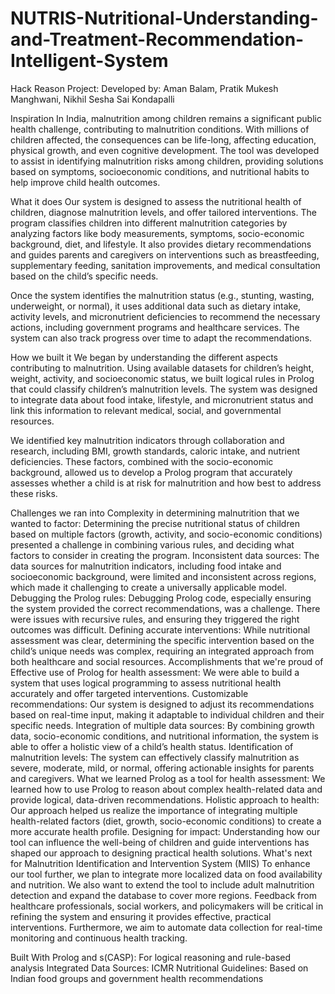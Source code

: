# NUTRIS-Nutritional-Understanding-and-Treatment-Recommendation-Intelligent-System



Hack Reason Project: Developed by: Aman Balam, Pratik Mukesh Manghwani, Nikhil Sesha Sai Kondapalli

Inspiration
In India, malnutrition among children remains a significant public health challenge, contributing to malnutrition conditions. With millions of children affected, the consequences can be life-long, affecting education, physical growth, and even cognitive development. The tool was developed to assist in identifying malnutrition risks among children, providing solutions based on symptoms, socioeconomic conditions, and nutritional habits to help improve child health outcomes.

What it does
Our system is designed to assess the nutritional health of children, diagnose malnutrition levels, and offer tailored interventions. The program classifies children into different malnutrition categories by analyzing factors like body measurements, symptoms, socio-economic background, diet, and lifestyle. It also provides dietary recommendations and guides parents and caregivers on interventions such as breastfeeding, supplementary feeding, sanitation improvements, and medical consultation based on the child’s specific needs.

Once the system identifies the malnutrition status (e.g., stunting, wasting, underweight, or normal), it uses additional data such as dietary intake, activity levels, and micronutrient deficiencies to recommend the necessary actions, including government programs and healthcare services. The system can also track progress over time to adapt the recommendations.

How we built it
We began by understanding the different aspects contributing to malnutrition. Using available datasets for children’s height, weight, activity, and socioeconomic status, we built logical rules in Prolog that could classify children’s malnutrition levels. The system was designed to integrate data about food intake, lifestyle, and micronutrient status and link this information to relevant medical, social, and governmental resources.

We identified key malnutrition indicators through collaboration and research, including BMI, growth standards, caloric intake, and nutrient deficiencies. These factors, combined with the socio-economic background, allowed us to develop a Prolog program that accurately assesses whether a child is at risk for malnutrition and how best to address these risks.

Challenges we ran into
Complexity in determining malnutrition that we wanted to factor: Determining the precise nutritional status of children based on multiple factors (growth, activity, and socio-economic conditions) presented a challenge in combining various rules, and deciding what factors to consider in creating the program.
Inconsistent data sources: The data sources for malnutrition indicators, including food intake and socioeconomic background, were limited and inconsistent across regions, which made it challenging to create a universally applicable model.
Debugging the Prolog rules: Debugging Prolog code, especially ensuring the system provided the correct recommendations, was a challenge. There were issues with recursive rules, and ensuring they triggered the right outcomes was difficult.
Defining accurate interventions: While nutritional assessment was clear, determining the specific intervention based on the child’s unique needs was complex, requiring an integrated approach from both healthcare and social resources.
Accomplishments that we're proud of
Effective use of Prolog for health assessment: We were able to build a system that uses logical programming to assess nutritional health accurately and offer targeted interventions.
Customizable recommendations: Our system is designed to adjust its recommendations based on real-time input, making it adaptable to individual children and their specific needs.
Integration of multiple data sources: By combining growth data, socio-economic conditions, and nutritional information, the system is able to offer a holistic view of a child’s health status.
Identification of malnutrition levels: The system can effectively classify malnutrition as severe, moderate, mild, or normal, offering actionable insights for parents and caregivers.
What we learned
Prolog as a tool for health assessment: We learned how to use Prolog to reason about complex health-related data and provide logical, data-driven recommendations.
Holistic approach to health: Our approach helped us realize the importance of integrating multiple health-related factors (diet, growth, socio-economic conditions) to create a more accurate health profile.
Designing for impact: Understanding how our tool can influence the well-being of children and guide interventions has shaped our approach to designing practical health solutions.
What's next for Malnutrition Identification and Intervention System (MIIS)
To enhance our tool further, we plan to integrate more localized data on food availability and nutrition. We also want to extend the tool to include adult malnutrition detection and expand the database to cover more regions. Feedback from healthcare professionals, social workers, and policymakers will be critical in refining the system and ensuring it provides effective, practical interventions. Furthermore, we aim to automate data collection for real-time monitoring and continuous health tracking.

Built With
Prolog and s(CASP): For logical reasoning and rule-based analysis
Integrated Data Sources: ICMR
Nutritional Guidelines: Based on Indian food groups and government health recommendations
